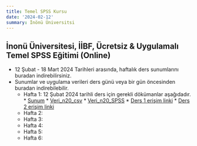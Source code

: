 ```yaml
---
title: Temel SPSS Kursu
date: '2024-02-12'
summary: İnönü Üniversitsi
---
```



## İnonü Üniversitesi, İİBF, Ücretsiz & Uygulamalı Temel SPSS Eğitimi (Online)
* 12 Şubat - 18 Mart 2024 Tarihleri arasında, haftalık ders sunumlarını buradan indirebilirsiniz.
* Sunumlar ve uygulama verileri ders günü veya bir gün öncesinden buradan indirebilebilir.
    * Hafta 1: 12 Şubat 2024 tarihli ders için gerekli dökümanlar aşağıdadır. 
    			* [Sunum](Presentation1.pdf)
			* [Veri_n20_csv](veri_n20.csv)
			* [Veri_n20_SPSS](veri_n20.sav)
    			* [Ders 1 erişim linki](https://drive.google.com/file/d/1jtnQiVN22a04edWJfHJhgZBJIUI3RcBJ/view?usp=sharing)
	   		* [Ders 2 erişim linki](https://drive.google.com/file/d/19xHDcxsjsvKWK26MeYGUjU2oLRgTlGOK/view?usp=sharing)
    * Hafta 2: 
    * Hafta 3: 
    * Hafta 4: 
    * Hafta 5: 
    * Hafta 6:

